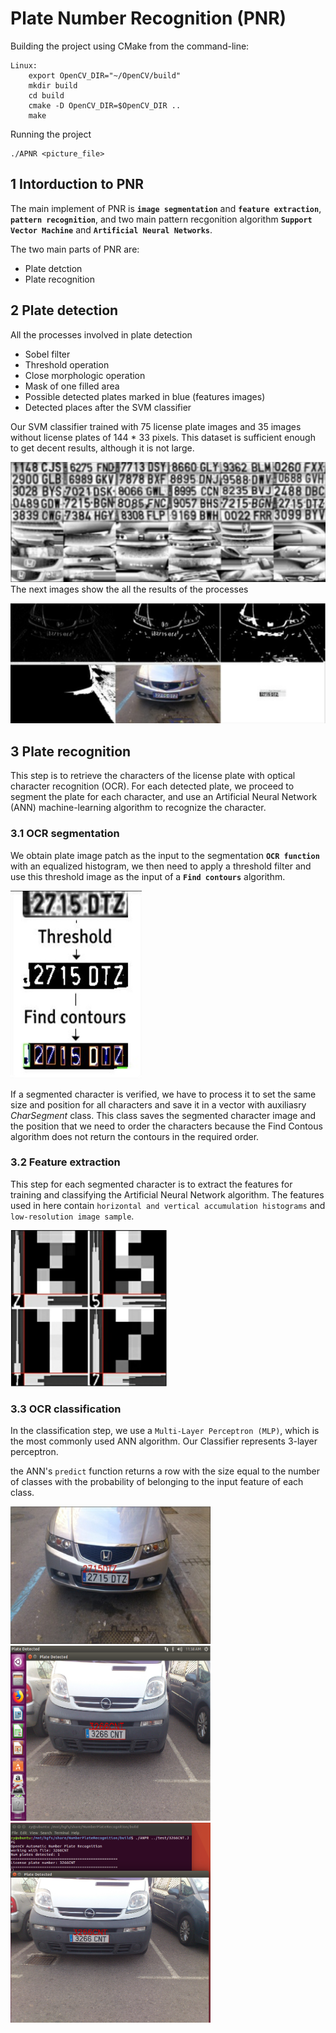 # Plate Number Recognition (PNR)

Building the project using CMake from the command-line:

```
Linux:
    export OpenCV_DIR="~/OpenCV/build"
    mkdir build
    cd build
    cmake -D OpenCV_DIR=$OpenCV_DIR ..
    make 
```

Running the project
```
./APNR <picture_file>
```
## 1 Intorduction to PNR
The main implement of PNR is __`image segmentation`__ and __`feature extraction`__, **`pattern recognition`**, and two main pattern 
recgonition algorithm **`Support Vector Machine`** and 
**`Artificial Neural Networks`**.

The two main parts of PNR are: 
* Plate detction
* Plate recognition


## 2 Plate detection
All the processes involved in plate detection
* Sobel filter
* Threshold operation
* Close morphologic operation
* Mask of one filled area
* Possible detected plates marked in blue (features images)
* Detected places after the SVM classifier

Our SVM classifier trained with 75 license plate images and 35 images without license plates of 144 \* 33  pixels. This dataset is sufficient enough to get decent results, although it is not large.


![Image of Detiecon](https://github.com/alalba221/pic/blob/master/PNR/dataset.png)
The next images show the all the results of the processes


![Image of Detiecon](https://github.com/alalba221/pic/blob/master/PNR/PlateDetection.png)

 ## 3 Plate recognition
This step is to retrieve the characters of the license plate with optical character recognition (OCR).
 For each detected plate, we proceed to segment the plate for each character, and use an Artificial Neural
 Network (ANN) machine-learning algorithm to recognize the character.
 ### 3.1 OCR segmentation
 We obtain  plate image patch as the input to the segmentation __`OCR function`__ with an equalized histogram, we then need to apply a threshold filter and use this threshold image as the input of a __`Find contours`__ algorithm.
 
  <img width="210" height="300" src="https://github.com/alalba221/pic/blob/master/PNR/OCRSegmentation.png"/>
 
 If a segmented character is verified, we have to process it to set the same size and position for all characters and save it in a vector with auxiliasry _CharSegment_ class. This class saves the segmented character image and the position that we need to order the characters because the Find Contous algorithm does not return the contours in the required order.
 
 ### 3.2 Feature extraction
 This step for each segmented character is to extract the features for training and classifying the Artificial Neural Network algorithm. The features used in here contain `horizontal and vertical accumulation histograms` and `low-resolution image sample`.

<img width="250" height="250" src="https://github.com/alalba221/pic/blob/master/PNR/Feature.png"/>

 ### 3.3 OCR classification
 In the classification step, we use a `Multi-Layer Perceptron (MLP)`, which is the most commonly used ANN algorithm. Our 
 Classifier represents 3-layer perceptron.
 
 the ANN's `predict` function returns a row with the size equal to the number of classes with the probability of belonging to the 
 input feature of each class.
 
 <img width="320" height="220" src="https://github.com/alalba221/pic/blob/master/PNR/OCRClassify.png"/>

 <img width="320" height="280" src="https://github.com/alalba221/PlateNumberRecognition/blob/master/screenshot%202.png"/>

 <img width="320" height="320" src="https://github.com/alalba221/PlateNumberRecognition/blob/master/screenshot%203.png"/>
 
